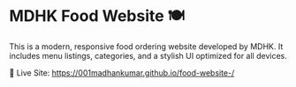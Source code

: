 # MDHK Food Website 🍽️

This is a modern, responsive food ordering website developed by MDHK. It includes menu listings, categories, and a stylish UI optimized for all devices.

🔗 Live Site: https://001madhankumar.github.io/food-website-/
